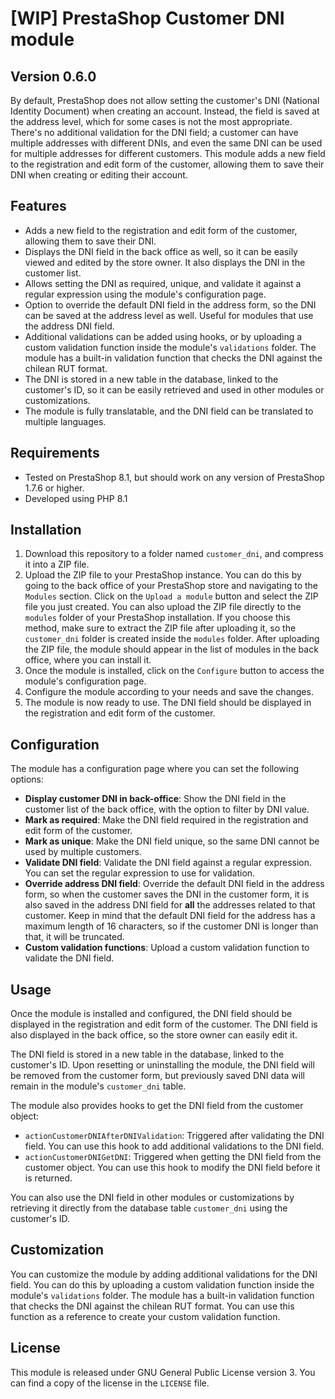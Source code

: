 # [WIP] PrestaShop Customer DNI module
## Version 0.6.0

By default, PrestaShop does not allow setting the customer's DNI (National Identity Document) when creating an account.
Instead, the field is saved at the address level, which for some cases is not the most appropriate. There's no additional validation for the DNI field;
a customer can have multiple addresses with different DNIs, and even the same DNI can be used for multiple addresses for different customers. 
This module adds a new field to the registration and edit form of the customer, allowing them to save their DNI when creating or editing their account.

## Features

- Adds a new field to the registration and edit form of the customer, allowing them to save their DNI.
- Displays the DNI field in the back office as well, so it can be easily viewed and edited by the store owner. It also displays the DNI in the customer list.
- Allows setting the DNI as required, unique, and validate it against a regular expression using the module's configuration page.
- Option to override the default DNI field in the address form, so the DNI can be saved at the address level as well. Useful for modules that use the address DNI field.
- Additional validations can be added using hooks, or by uploading a custom validation function inside the module's `validations` folder. The module has a built-in validation function that checks the DNI against the chilean RUT format.
- The DNI is stored in a new table in the database, linked to the customer's ID, so it can be easily retrieved and used in other modules or customizations.
- The module is fully translatable, and the DNI field can be translated to multiple languages.

## Requirements

- Tested on PrestaShop 8.1, but should work on any version of PrestaShop 1.7.6 or higher.
- Developed using PHP 8.1

## Installation

1. Download this repository to a folder named `customer_dni`, and compress it into a ZIP file.
2. Upload the ZIP file to your PrestaShop instance. You can do this by going to the back office of your PrestaShop store and navigating to the `Modules` section.
Click on the `Upload a module` button and select the ZIP file you just created. You can also upload the ZIP file directly to the `modules` folder of your PrestaShop installation.
If you choose this method, make sure to extract the ZIP file after uploading it, so the `customer_dni` folder is created inside the `modules` folder.
After uploading the ZIP file, the module should appear in the list of modules in the back office, where you can install it.
3. Once the module is installed, click on the `Configure` button to access the module's configuration page.
4. Configure the module according to your needs and save the changes.
5. The module is now ready to use. The DNI field should be displayed in the registration and edit form of the customer.

## Configuration

The module has a configuration page where you can set the following options:

- **Display customer DNI in back-office**: Show the DNI field in the customer list of the back office, with the option to filter by DNI value. 
- **Mark as required**: Make the DNI field required in the registration and edit form of the customer.
- **Mark as unique**: Make the DNI field unique, so the same DNI cannot be used by multiple customers.
- **Validate DNI field**: Validate the DNI field against a regular expression. You can set the regular expression to use for validation.
- **Override address DNI field**: Override the default DNI field in the address form, so when the customer saves the DNI in the customer form,
it is also saved in the address DNI field for **all** the addresses related to that customer.
Keep in mind that the default DNI field for the address has a maximum length of 16 characters, so if the customer DNI is longer than that, it will be truncated.
- **Custom validation functions**: Upload a custom validation function to validate the DNI field.

## Usage

Once the module is installed and configured, the DNI field should be displayed in the registration and edit form of the customer. The DNI field is also displayed in the back office, so the store owner can easily edit it.

The DNI field is stored in a new table in the database, linked to the customer's ID.
Upon resetting or uninstalling the module, the DNI field will be removed from the customer form, but previously saved DNI data will remain in the module's `customer_dni` table.

The module also provides hooks to get the DNI field from the customer object:

- `actionCustomerDNIAfterDNIValidation`: Triggered after validating the DNI field. You can use this hook to add additional validations to the DNI field.
- `actionCustomerDNIGetDNI`: Triggered when getting the DNI field from the customer object. You can use this hook to modify the DNI field before it is returned.

You can also use the DNI field in other modules or customizations by retrieving it directly from the database table `customer_dni` using the customer's ID.

## Customization

You can customize the module by adding additional validations for the DNI field. You can do this by uploading a custom validation function inside the module's `validations` folder. The module has a built-in validation function that checks the DNI against the chilean RUT format. You can use this function as a reference to create your custom validation function.


## License

This module is released under GNU General Public License version 3. You can find a copy of the license in the `LICENSE` file.
